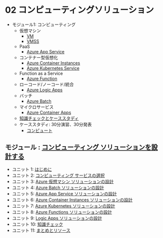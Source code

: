 # 02 コンピューティングソリューション

- モジュール1: コンピューティング
  - 仮想マシン
    - [VM](../AZ-303/mod04-01-vm.md)
    - [VMSS](../AZ-303/mod04-03-vmss.md)
  - PaaS
    - [Azure App Service](app-service.md)
  - コンテナー型仮想化
    - [Azure Container Instances](../AZ-303/mod13-01-aci.md)
    - [Azure Kubernetes Service](../AZ-400/mod16.md)
  - Function as a Service
    - [Azure Function](../AZ-303/mod14-02-functions.md)
  - ローコード/ノーコード/統合
    - [Azure Logic Apps](../AZ-204/mod99-01-logicapp.md)
  - バッチ
    - [Azure Batch](azure-batch.md)
  - マイクロサービス
    - [Azure Container Apps](container-apps.md)
  - [知識チェックとケーススタディ](day3-lp4-m1-check.md)
  - ケーススタディ: 30分演習、30分発表
    - [コンピュート](casestudy2.md)

## モジュール : [コンピューティング ソリューションを設計する](https://docs.microsoft.com/ja-jp/learn/modules/design-compute-solution/)
- ユニット 1: [はじめに](https://docs.microsoft.com/ja-jp/learn/modules/design-compute-solution/1-introduction)
- ユニット 2: [コンピューティング サービスの選択](https://docs.microsoft.com/ja-jp/learn/modules/design-compute-solution/2-choose-compute-service)
- ユニット 3: [Azure 仮想マシン ソリューションの設計](https://docs.microsoft.com/ja-jp/learn/modules/design-compute-solution/3-design-for-azure-virtual-machine-solutions)
- ユニット 4: [Azure Batch ソリューションの設計](https://docs.microsoft.com/ja-jp/learn/modules/design-compute-solution/4-design-for-azure-batch-solutions)
- ユニット 5: [Azure App Service ソリューションの設計](https://docs.microsoft.com/ja-jp/learn/modules/design-compute-solution/5-design-for-azure-app-services-solutions)
- ユニット 6: [Azure Container Instances ソリューションの設計](https://docs.microsoft.com/ja-jp/learn/modules/design-compute-solution/6-design-for-azure-container-instances-solutions)
- ユニット 7: [Azure Kubernetes ソリューションの設計](https://docs.microsoft.com/ja-jp/learn/modules/design-compute-solution/7-design-for-azure-kubernetes-solutions)
- ユニット 8: [Azure Functions ソリューションの設計](https://docs.microsoft.com/ja-jp/learn/modules/design-compute-solution/8-design-for-azure-functions-solutions)
- ユニット 9: [Logic Apps ソリューションの設計](https://docs.microsoft.com/ja-jp/learn/modules/design-compute-solution/9-design-for-logic-app-solutions)
- ユニット 10: [知識チェック](https://docs.microsoft.com/ja-jp/learn/modules/design-compute-solution/10-knowledge-check)
- ユニット 11: [まとめとリソース](https://docs.microsoft.com/ja-jp/learn/modules/design-compute-solution/11-summary-resources)
